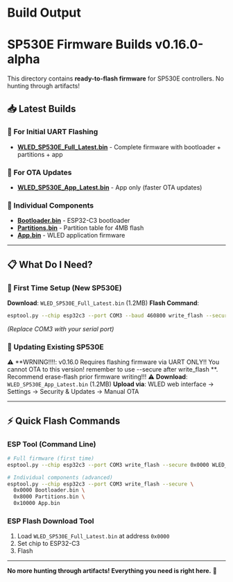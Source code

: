 # Build Output

# SP530E Firmware Builds v0.16.0-alpha

This directory contains **ready-to-flash firmware** for SP530E controllers. No hunting through artifacts!

## 📥 Latest Builds

### 🚀 For Initial UART Flashing
- **[WLED_SP530E_Full_Latest.bin](./latest/WLED_SP530E_Full_Latest.bin)** - Complete firmware with bootloader + partitions + app

### 🔄 For OTA Updates  
- **[WLED_SP530E_App_Latest.bin](./latest/WLED_SP530E_App_Latest.bin)** - App only (faster OTA updates)

### 🔧 Individual Components
- **[Bootloader.bin](./latest/Bootloader.bin)** - ESP32-C3 bootloader
- **[Partitions.bin](./latest/Partitions.bin)** - Partition table for 4MB flash
- **[App.bin](./latest/App.bin)** - WLED application firmware

---

## 📋 What Do I Need?

### 🔌 First Time Setup (New SP530E)
**Download**: `WLED_SP530E_Full_Latest.bin` (1.2MB)
**Flash Command**:
```bash
esptool.py --chip esp32c3 --port COM3 --baud 460800 write_flash --secure 0x0000 WLED_SP530E_Full_Latest.bin
```
*(Replace COM3 with your serial port)*


### 🔄 Updating Existing SP530E  
⚠️ **WRNING!!!!: v0.16.0 Requires flashing firmware via UART ONLY!! You cannot OTA to this version! remember to use --secure after write_flash **. Recommend erase-flash prior firmware writing!!! ⚠️
**Download**: `WLED_SP530E_App_Latest.bin` (1.2MB)
**Upload via**: WLED web interface → Settings → Security & Updates → Manual OTA

---

## ⚡ Quick Flash Commands

### ESP Tool (Command Line)
```bash
# Full firmware (first time)
esptool.py --chip esp32c3 --port COM3 write_flash --secure 0x0000 WLED_SP530E_Full_Latest.bin

# Individual components (advanced)
esptool.py --chip esp32c3 --port COM3 write_flash --secure \
  0x0000 Bootloader.bin \
  0x8000 Partitions.bin \
  0x10000 App.bin
```

### ESP Flash Download Tool
1. Load `WLED_SP530E_Full_Latest.bin` at address `0x0000`
2. Set chip to ESP32-C3
3. Flash

---

**No more hunting through artifacts! Everything you need is right here.** 🎯

<!-- Test commit for workflow trigger: main branch -->
